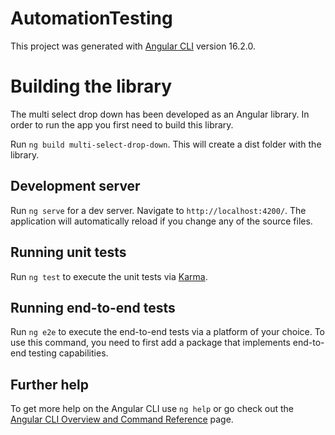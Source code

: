 # AutomationTesting

This project was generated with [Angular CLI](https://github.com/angular/angular-cli) version 16.2.0.

# Building the library
The multi select drop down has been developed as an Angular library. In order to run the app you first need to build this library.

Run `ng build multi-select-drop-down`. This will create a dist folder with the library.

## Development server

Run `ng serve` for a dev server. Navigate to `http://localhost:4200/`. The application will automatically reload if you change any of the source files.

## Running unit tests

Run `ng test` to execute the unit tests via [Karma](https://karma-runner.github.io).

## Running end-to-end tests

Run `ng e2e` to execute the end-to-end tests via a platform of your choice. To use this command, you need to first add a package that implements end-to-end testing capabilities.

## Further help

To get more help on the Angular CLI use `ng help` or go check out the [Angular CLI Overview and Command Reference](https://angular.io/cli) page.
